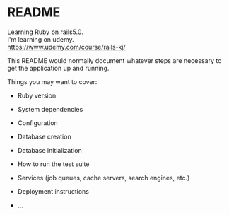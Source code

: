 # README

Learning Ruby on rails5.0.   
I'm learning on udemy.  
https://www.udemy.com/course/rails-kj/

This README would normally document whatever steps are necessary to get the
application up and running.

Things you may want to cover:

* Ruby version

* System dependencies

* Configuration

* Database creation

* Database initialization

* How to run the test suite

* Services (job queues, cache servers, search engines, etc.)

* Deployment instructions

* ...

